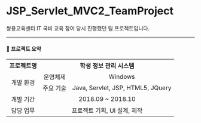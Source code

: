 # JSP_Servlet_MVC2_TeamProject
쌍용교육센터 IT 국비 교육 참여 당시 진행했던 팀 프로젝트입니다.

***



#### 📃 프로젝트 요약
<table style="text-align: center;">
	<th>프로젝트명</th>
	<th colspan="2">학생 정보 관리 시스템</th>
	<tr>
	    <td rowspan="2">개발 환경</td>
	    <td>운영체제</td>
        <td>Windows</td>
	</tr>
	<tr>
	    <td>주요 기술</td>
        <td>Java, Servlet, JSP, HTML5, JQuery</td>
	</tr>
    	<tr>
	    <td>개발 기간</td>
        <td  colspan="2">2018.09 ~ 2018.10</td>
	</tr>
    	</tr>
    	<tr>
	    <td>담당 업무</td>
        <td  colspan="2">프로젝트 기획, UI 설계, 제작</td>
	</tr>
</table>


